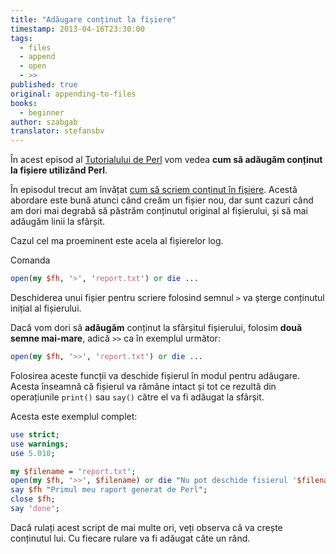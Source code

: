 ```yaml
---
title: "Adăugare conținut la fișiere"
timestamp: 2013-04-16T23:30:00
tags:
  - files
  - append
  - open
  - >>
published: true
original: appending-to-files
books:
  - beginner
author: szabgab
translator: stefansbv
---
```



În acest episod al [Tutorialului de Perl](/perl-tutorial) vom vedea <b>cum să adăugăm conținut la fișiere utilizând Perl</b>.

În episodul trecut am învățat [cum să scriem conținut în fișiere](/crearea-fisierelor-cu-perl).
Acestă abordare este bună atunci când creăm un fișier nou, dar sunt cazuri când am dori mai degrabă să păstrăm conținutul original al fișierului, și să mai adăugăm linii la sfârșit.

Cazul cel ma proeminent este acela al fișierelor log.


Comanda

```perl
open(my $fh, '>', 'report.txt') or die ...
```

Deschiderea unui fișier pentru scriere folosind semnul `>` va șterge conținutul inițial al fișierului.

Dacă vom dori să <b>adăugăm</b> conținut la sfârșitul fișierului, folosim <b>două semne mai-mare</b>, adică `>>` ca în exemplul următor:

```perl
open(my $fh, '>>', 'report.txt') or die ...
```

Folosirea aceste funcții va deschide fișierul în modul pentru adăugare. Acesta înseamnă că fișierul va rămâne intact și tot ce rezultă din operațiunile `print()` sau `say()` către el va fi adăugat la sfârșit.

Acesta este exemplul complet:

```perl
use strict;
use warnings;
use 5.010;

my $filename = 'report.txt';
open(my $fh, '>>', $filename) or die "Nu pot deschide fisierul '$filename' $!";
say $fh "Primul meu raport generat de Perl";
close $fh;
say 'done';
```

Dacă rulați acest script de mai multe ori, veți observa că va crește conținutul lui. Cu fiecare rulare va fi adăugat câte un rând.
